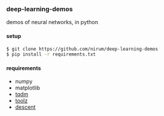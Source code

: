 ### deep-learning-demos
demos of neural networks, in python

#### setup
```bash
$ git clone https://github.com/nirum/deep-learning-demos
$ pip install -r requirements.txt
```

#### requirements

- numpy
- matplotlib
- [tqdm](https://github.com/tqdm/tqdm)
- [toolz](https://github.com/pytoolz/toolz)
- [descent](https://github.com/nirum/descent)
